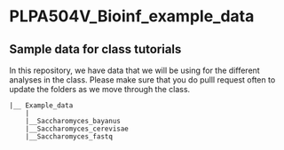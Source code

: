 # PLPA504V_Bioinf_example_data
## Sample data for class tutorials

In this repository, we have data that we will be using for the different analyses in the class. 
Please make sure that you do pulll request often to update the folders as we move through the class.

```
|__ Example_data
	|
	|__Saccharomyces_bayanus
	|__Saccharomyces_cerevisae
	|__Saccharomyces_fastq
``` 
